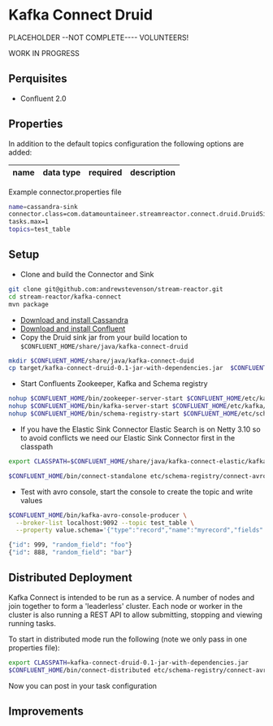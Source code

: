 # Kafka Connect Druid

PLACEHOLDER --NOT COMPLETE---- VOLUNTEERS!

WORK IN PROGRESS

## Perquisites

* Confluent 2.0

## Properties

In addition to the default topics configuration the following options are added:

name | data type | required | description
-----|-----------|----------|------------


Example connector.properties file

```bash 
name=cassandra-sink
connector.class=com.datamountaineer.streamreactor.connect.druid.DruidSinkConnector
tasks.max=1
topics=test_table
```


## Setup

* Clone and build the Connector and Sink

```bash
git clone git@github.com:andrewstevenson/stream-reactor.git
cd stream-reactor/kafka-connect
mvn package
```

* [Download and install Cassandra](http://cassandra.apache.org/)
* [Download and install Confluent](http://www.confluent.io/)
* Copy the Druid sink jar from your build location to `$CONFLUENT_HOME/share/java/kafka-connect-druid`

```bash
mkdir $CONFLUENT_HOME/share/java/kafka-connect-duid
cp target/kafka-connect-druid-0.1-jar-with-dependencies.jar  $CONFLUENT_HOME/share/java/kafka-connect-druid/
```
    

    
* Start Confluents Zookeeper, Kafka and Schema registry

```bash
nohup $CONFLUENT_HOME/bin/zookeeper-server-start $CONFLUENT_HOME/etc/kafka/zookeeper.properties &
nohup $CONFLUENT_HOME/bin/kafka-server-start $CONFLUENT_HOME/etc/kafka/server.properties &
nohup $CONFLUENT_HOME/bin/schema-registry-start $CONFLUENT_HOME/etc/schema-registry/schema-registry.properties &"
```
    


* If you have the Elastic Sink Connector
Elastic Search is on Netty 3.10 so to avoid conflicts we need our Elastic Sink Connector first in the classpath

```bash
export CLASSPATH=$CONFLUENT_HOME/share/java/kafka-connect-elastic/kafka-connect-elastic-0.1-jar-with-dependencies.jar;export CLASSPATH=$CONFLUENT_HOME/share/java/kafka-connect-cassandra/kafka-connect-cassandra-0.1-jar-with-dependencies.jar

$CONFLUENT_HOME/bin/connect-standalone etc/schema-registry/connect-avro-standalone.properties etc/kafka-connect-cassandra/cassandra.properties
```

* Test with avro console, start the console to create the topic and write values

```bash
$CONFLUENT_HOME/bin/kafka-avro-console-producer \
  --broker-list localhost:9092 --topic test_table \
  --property value.schema='{"type":"record","name":"myrecord","fields":[{"name":"id","type":"int"}, {"name":"random_field", "type": "string"}]}'
```

```bash
{"id": 999, "random_field": "foo"}
{"id": 888, "random_field": "bar"}
```
    


## Distributed Deployment
    
Kafka Connect is intended to be run as a service. A number of nodes and join together to form a 'leaderless' cluster. Each node or worker in
the cluster is also running a REST API to allow submitting, stopping and viewing running tasks.

To start in distributed mode run the following (note we only pass in one properties file):

```bash
export CLASSPATH=kafka-connect-druid-0.1-jar-with-dependencies.jar
$CONFLUENT_HOME/bin/connect-distributed etc/schema-registry/connect-avro-distributed.properties
```


Now you can post in your task configuration

## Improvements
